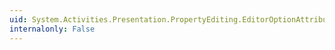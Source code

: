 ```yaml
---
uid: System.Activities.Presentation.PropertyEditing.EditorOptionAttribute.Name
internalonly: False
---
```

